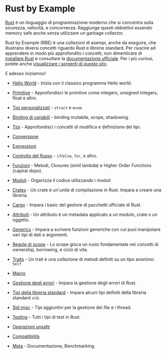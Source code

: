 # Rust by Example

[Rust][rust] è un linguaggio di programmazione moderno che si concentra sulla sicurezza, velocità,
e concorrenza. Raggiunge questi obbiettivi essendo memory safe anche senza utilizzare un garbage collector.

Rust by Example (RBE) è una collezioni di esempi, anche da eseguire, che illustrano diversi concetti riguardo 
Rust e librerie standard. Per riuscire ad apprendere in modo più approfondito i concetti, non dimenticare di
[installare Rust][install] e consultare la  [documentazione ufficiale][std].
Per i più curiosi, potete anche [visualizzare i sorgenti di questo sito][home].

E adesso iniziamoo!

- [Hello World](hello.md) - Inizia con il classico programma Hello world.

- [Primitive](primitives.md) - Approfondisci le primitive come integers, unsigned integers, float e altro.

- [Tipi personalizzati](custom_types.md) - `struct` e `enum`.

- [Binding di variabili](variable_bindings.md) - binding mutabile, scope, shadowing.

- [Tipi](types.md) - Approfondisci i concetti di modifica e definizione dei tipi.

- [Conversione](conversion.md)

- [Expressioni](expression.md)

- [Controllo del flusso](flow_control.md) - `if`/`else`, `for`, e altro.

- [Funzioni](fn.md) - Metodi, Closures (simil lambda) e Higher Order Functions (capirai dopo).

- [Moduli](mod.md) - Organizza il codice utilizzando i moduli

- [Crates](crates.md) - Un crate è un'unità di compilazione in Rust. Impara a creare una libreria.

- [Cargo](cargo.md) - Impara i basic del gestore di pacchetti ufficiale di Rust.

- [Attributi](attribute.md) - Un attributo è un metadata applicato a un modulo, crate o un oggetto.

- [Generics](generics.md) - Impara a scrivere funzioni generiche con cui puoi manipolare vari tipi di dati e argomenti.

- [Regole di scope](scope.md) - Lo scope gioca un ruolo fondamentale nei concetti di  ownership, borrowing, e ciclo di vita.

- [Traits](trait.md) - Un trait è una collezione di metodi definiti su un tipo anonimo: `Self`

- [Macro](macros.md)

- [Gestione degli errori](error.md) - Impara la gestione degli errori di Rust.

- [Tipi della libreria standard](std.md) - Impara alcuni tipi definiti della libreria standard `std`.

- [Std misc](std_misc.md) - Tipi aggiuntivi per la gestione dei file e i thread.

- [Testing](testing.md) - Tutti i tipi di test in Rust.

- [Operazioni unsafe](unsafe.md)

- [Compatibilità](compatibility.md)

- [Meta](meta.md) - Documentazione, Benchmarking.


[rust]: https://www.rust-lang.org/
[install]: https://www.rust-lang.org/tools/install
[std]: https://doc.rust-lang.org/std/
[home]: https://github.com/FrancescoVengeance/rust-by-example-ita.git
